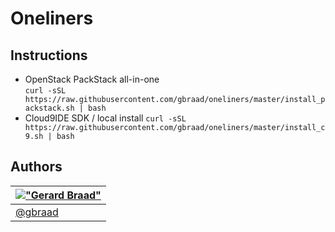 Oneliners
=========


Instructions
------------

   * OpenStack PackStack all-in-one  
     `curl -sSL https://raw.githubusercontent.com/gbraad/oneliners/master/install_packstack.sh | bash`
   * Cloud9IDE SDK / local install 
     `curl -sSL https://raw.githubusercontent.com/gbraad/oneliners/master/install_c9.sh | bash`


Authors
-------

| [!["Gerard Braad"](http://gravatar.com/avatar/e466994eea3c2a1672564e45aca844d0.png?s=60)](http://gbraad.nl "Gerard Braad <me@gbraad.nl>") |
|---|
| [@gbraad](https://twitter.com/gbraad)  |
